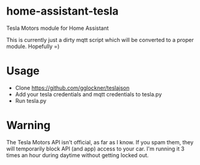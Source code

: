 # home-assistant-tesla
Tesla Motors module for Home Assistant

This is currently just a dirty mqtt script which will be converted to a proper module. Hopefully =)

# Usage
* Clone https://github.com/gglockner/teslajson
* Add your tesla credentials and mqtt credentials to tesla.py
* Run tesla.py

# Warning
The Tesla Motors API isn't official, as far as I know. If you spam them, they will temporarily block API (and app) access to your car. I'm running it 3 times an hour during daytime without getting locked out.
